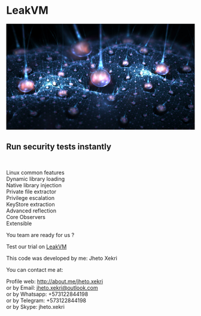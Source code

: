 LeakVM
======

![LeakVM](LeakVM.jpg)

<h2>Run security tests instantly</h2><br>

Linux common features<br>
Dynamic library loading<br>
Native library injection<br>
Private file extractor<br>
Privilege escalation<br>
KeyStore extraction<br>
Advanced reflection<br>
Core Observers<br>
Extensible<br>

You team are ready for us ?<br>

Test our trial on [LeakVM](https://jhetox.github.io/LeakVM/)<br>

This code was developed by me: Jheto Xekri<br>

You can contact me at:<br>

Profile web: http://about.me/jheto.xekri<br>
or by Email: jheto.xekri@outlook.com<br>
or by Whatsapp: +573122844198<br>
or by Telegram: +573122844198<br>
or by Skype: jheto.xekri<br>
